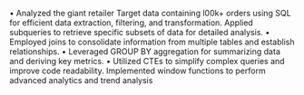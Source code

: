 • Analyzed the giant retailer Target data containing l00k+ orders using SQL for efficient data extraction, filtering, and
transformation. Applied subqueries to retrieve specific subsets of data for detailed analysis.
• Employed joins to consolidate information from multiple tables and establish relationships.
• Leveraged GROUP BY aggregation for summarizing data and deriving key metrics.
• Utilized CTEs to simplify complex queries and improve code readability. Implemented window functions to perform
advanced analytics and trend analysis
